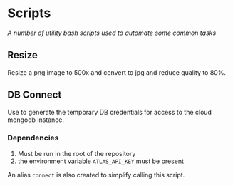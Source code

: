# Scripts

_A number of utility bash scripts used to automate some common tasks_

## Resize

Resize a png image to 500x and convert to jpg and reduce quality to 80%.

## DB Connect

Use to generate the temporary DB credentials for access to the cloud mongodb instance.

### Dependencies

1. Must be run in the root of the repository
2. the environment variable `ATLAS_API_KEY` must be present

An alias `connect` is also created to simplify calling this script.
